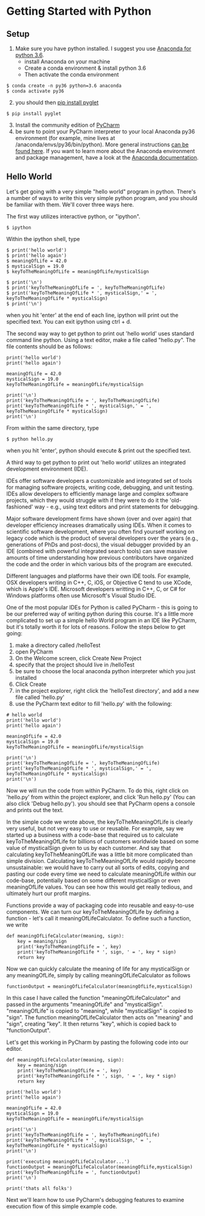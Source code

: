 # Getting Started with Python

## Setup
1. Make sure you have python installed. I suggest you use [Anaconda for python 3.6](https://www.continuum.io/downloads).
    * install Anaconda on your machine
    * Create a conda environment & install python 3.6
    * Then activate the conda environment
```
$ conda create -n py36 python=3.6 anaconda
$ conda activate py36
```
2. you should then [pip install pyglet](https://bitbucket.org/pyglet/pyglet/wiki/Download)
```
$ pip install pyglet 
```
3. Install the community edition of [PyCharm](https://www.jetbrains.com/pycharm/)
4. be sure to point your PyCharm interpreter to your local Anaconda py36 environment (for example, mine lives at /anaconda/envs/py36/bin/python). More general instructions [can be found here](https://docs.continuum.io/anaconda/ide_integration#pycharm). If you want to learn more about the Anaconda environment and package management, have a look at the [Anaconda documentation](http://conda.pydata.org/docs/using/index.html).

## Hello World

Let's get going with a very simple "hello world" program in python. There's a number of ways to write this very simple python program, and you should be familiar with them. We'll cover three ways here. 

The first way utilizes interactive python, or "ipython".

    $ ipython

Within the ipython shell, type

    $ print('hello world')
    $ print('hello again')
    $ meaningOfLife = 42.0
    $ mysticalSign = 19.0
    $ keyToTheMeaningOfLife = meaningOfLife/mysticalSign
    
    $ print('\n')
    $ print('keyToTheMeaningOfLife = ', keyToTheMeaningOfLife)
    $ print('keyToTheMeaningOfLife * ', mysticalSign,' = ', keyToTheMeaningOfLife * mysticalSign)
    $ print('\n')

when you hit 'enter' at the end of each line, ipython will print out the specified text. You can exit ipython using ctrl + d.

The second way way to get python to print out 'hello world' uses standard command line python. Using a text editor, make a file called "hello.py". The file contents should be as follows:

```
print('hello world')
print('hello again')

meaningOfLife = 42.0
mysticalSign = 19.0
keyToTheMeaningOfLife = meaningOfLife/mysticalSign

print('\n')
print('keyToTheMeaningOfLife = ', keyToTheMeaningOfLife)
print('keyToTheMeaningOfLife * ', mysticalSign,' = ', keyToTheMeaningOfLife * mysticalSign)
print('\n')
```

From within the same directory, type 

    $ python hello.py

when you hit 'enter', python should execute & print out the specified text.

A third way to get python to print out 'hello world' utilizes an integrated development environment (IDE). 

IDEs offer software developers a customizable and integrated set of tools for managing software projects, writing code, debugging, and unit testing. IDEs allow developers to efficiently manage large and complex software projects, which they would struggle with if they were to do it the 'old-fashioned' way - e.g., using text editors and print statements for debugging.

Major software development firms have shown (over and over again) that developer efficiency increases dramatically using IDEs. When it comes to scientific software development, where you often find yourself working on legacy code which is the product of several developers over the years (e.g., generations of PhDs and post-docs), the visual debugger provided by an IDE (combined with powerful integrated search tools) can save massive amounts of time understanding how previous contributors have organized the code and the order in which various bits of the program are executed.

Different languages and platforms have their own IDE tools. For example, OSX developers writing in C++, C, iOS, or Objective C tend to use XCode, which is Apple's IDE. Microsoft developers writting in C++, C, or C# for Windows platforms often use Microsoft's Visual Studio IDE.

One of the most popular IDEs for Python is called PyCharm - this is going to be our preferred way of writing python during this course. It's a little more complicated to set up a simple hello World program in an IDE like PyCharm, but it's totally worth it for lots of reasons. Follow the steps below to get going:

1) make a directory called /helloTest
2) open PyCharm
3) On the Welcome screen, click Create New Project
4) specify that the project should live in /helloTest
5) be sure to choose the local anaconda python interpreter which you just installed
6) Click Create
7) in the project explorer, right click the 'helloTest directory', and add a new file called 'hello.py'
8) use the PyCharm text editor to fill 'hello.py' with the following:
```
# hello world
print('hello world')
print('hello again')

meaningOfLife = 42.0
mysticalSign = 19.0
keyToTheMeaningOfLife = meaningOfLife/mysticalSign

print('\n')
print('keyToTheMeaningOfLife = ', keyToTheMeaningOfLife)
print('keyToTheMeaningOfLife * ', mysticalSign,' = ', keyToTheMeaningOfLife * mysticalSign)
print('\n')
```
Now we will run the code from within PyCharm. To do this, right click on 'hello.py' from within the project explorer, and click 'Run hello.py' (You can also click 'Debug hello.py'). you should see that PyCharm opens a console and prints out the text.

In the simple code we wrote above, the keyToTheMeaningOfLife is clearly very useful, but not very easy to use or reusable. For example, say we started up a business with a code-base that required us to calculate keyToTheMeaningOfLife for billions of customers worldwide based on some value of mysticalSign given to us by each customer. And say that calculating keyToTheMeaningOfLife was a little bit more complicated than simple division. Calculating keyToTheMeaningOfLife would rapidly become unsustainable: we would have to carry out all sorts of edits, copying and pasting our code every time we need to calculate meaningOfLife within our code-base, potentially based on some different mysticalSign or even meaningOfLife values. You can see how this would get really tedious, and ultimately hurt our profit margins.

Functions provide a way of packaging code into reusable and easy-to-use components. We can turn our keyToTheMeaningOfLife by defining a function - let's call it meaningOfLifeCalculator. To define such a function, we write
```
def meaningOfLifeCalculator(meaning, sign):
    key = meaning/sign
    print('keyToTheMeaningOfLife = ', key)
    print('keyToTheMeaningOfLife * ', sign, ' = ', key * sign)
    return key
```
Now we can quickly calculate the meaning of life for any mysticalSign or any meaningOfLife, simply by calling meaningOfLifeCalculator as follows
```
functionOutput = meaningOfLifeCalculator(meaningOfLife,mysticalSign)
```

In this case I have called the function "meaningOfLifeCalculator" and passed in the arguments "meaningOfLife" and "mysticalSign". "meaningOfLife" is copied to "meaning", while "mysticalSign" is copied to "sign". The function meaningOfLifeCalculator then acts on "meaning" and "sign", creating "key". It then returns "key", which is copied back to "functionOutput".

Let's get this working in PyCharm by pasting the following code into our editor.
```
def meaningOfLifeCalculator(meaning, sign):
    key = meaning/sign
    print('keyToTheMeaningOfLife = ', key)
    print('keyToTheMeaningOfLife * ', sign, ' = ', key * sign)
    return key

print('hello world')
print('hello again')

meaningOfLife = 42.0
mysticalSign = 19.0
keyToTheMeaningOfLife = meaningOfLife/mysticalSign

print('\n')
print('keyToTheMeaningOfLife = ', keyToTheMeaningOfLife)
print('keyToTheMeaningOfLife * ', mysticalSign,' = ', keyToTheMeaningOfLife * mysticalSign)
print('\n')

print('executing meaningOfLifeCalculator...')
functionOutput = meaningOfLifeCalculator(meaningOfLife,mysticalSign)
print('keyToTheMeaningOfLife = ', functionOutput)
print('\n')

print('thats all folks')
```

Next we'll learn how to use PyCharm's debugging features to examine execution flow of this simple example code.


